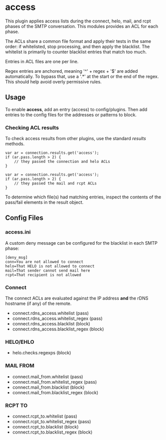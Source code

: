 # access

This plugin applies access lists during the connect, helo, mail, and rcpt
phases of the SMTP conversation. This modules provides an ACL for each phase.

The ACLs share a common file format and apply their tests in the same order:
if whitelisted, stop processing, and then apply the blacklist. The whitelist
is primarily to counter blacklist entries that match too much.

Entries in ACL files are one per line.

Regex entries are anchored, meaning '^' + regex + '$' are added automatically.
To bypass that, use a '.\*' at the start or the end of the regex. This should
help avoid overly permissive rules.

## Usage

To enable **access**, add an entry (access) to config/plugins. Then add
entries to the config files for the addresses or patterns to block.

### Checking ACL results

To check access results from other plugins, use the standard *results*
methods.

    var ar = connection.results.get('access');
    if (ar.pass.length > 2) {
        // they passed the connection and helo ACLs
    }
     
    var ar = connection.results.get('access');
    if (ar.pass.length > 2) {
        // they passed the mail and rcpt ACLs
    }

To determine which file(s) had matching entries, inspect the contents
of the pass/fail elements in the result object.

## Config Files

### access.ini

A custom deny message can be configured for the blacklist in each SMTP phase:

    [deny_msg]
    conn=You are not allowed to connect
    helo=That HELO is not allowed to connect
    mail=That sender cannot send mail here
    rcpt=That recipient is not allowed


### Connect

The connect ACLs are evaluated against the IP address **and** the rDNS
hostname (if any) of the remote.

* connect.rdns\_access.whitelist          (pass)
* connect.rdns\_access.whitelist\_regex   (pass)
* connect.rdns\_access.blacklist          (block)
* connect.rdns\_access.blacklist\_regex   (block)

### HELO/EHLO

* helo.checks.regexps                     (block)

### MAIL FROM

* connect.mail\_from.whitelist          (pass)
* connect.mail\_from.whitelist\_regex   (pass)
* connect.mail\_from.blacklist          (block)
* connect.mail\_from.blacklist\_regex   (block)

### RCPT TO

* connect.rcpt\_to.whitelist           (pass)
* connect.rcpt\_to.whitelist\_regex    (pass)
* connect.rcpt\_to.blacklist           (block)
* connect.rcpt\_to.blacklist\_regex    (block)

